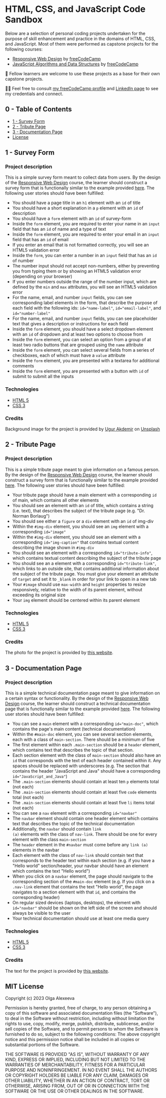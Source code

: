 # HTML, CSS, and JavaScript Code Sandbox
Below are a selection of personal coding projects undertaken for the purpose of skill enhancement and practice in the domains of HTML, CSS, and JavaScript. Most of them were performed as capstone projects for the following courses: 
- <a href="https://www.freecodecamp.org/learn/2022/responsive-web-design/">Responsive Web Design</a> by <a href="https://www.freecodecamp.org">freeCodeCamp</a>
- <a href="https://www.freecodecamp.org/learn/javascript-algorithms-and-data-structures/">JavaScript Algorithms and Data Structures</a> by <a href="https://www.freecodecamp.org">freeCodeCamp</a>

🌱 Fellow learners are welcome to use these projects as a base for their own capstone projects. 

👋🏻 Feel free to consult <a href="https://www.freecodecamp.org/olgaalexee">my freeCodeCamp profile</a> and <a href="https://www.linkedin.com/in/bookwormolga">LinkedIn page</a> to see my credentials and connect. 

## 0 - Table of Contents

- [1 - Survey Form](https://github.com/olgaalexee/freecodecamp#1---survey-form)
- [2 - Tribute Page](https://github.com/olgaalexee/freecodecamp#2---tribute-page)
- [3 - Documentation Page](https://github.com/olgaalexee/freecodecamp#2---tribute-page)
- [License](https://github.com/olgaalexee/freecodecamp#mit-license)

## 1 - Survey Form

### Project description

This is a simple survey form meant to collect data from users. By the design of the <a href="https://www.freecodecamp.org/learn/2022/responsive-web-design/">Responsive Web Design</a> course, the learner should construct a survey form that is functionally similar to the example provided <a href="https://survey-form.freecodecamp.rocks">here</a>. 
The following user stories should have been fulfilled: 
- You should have a page title in an <code>h1</code> element with an <code>id</code> of title
- You should have a short explanation in a <code>p</code> element with an <code>id</code> of description
- You should have a <code>form</code> element with an <code>id</code> of survey-form
- Inside the <code>form</code> element, you are required to enter your name in an <code>input</code> field that has an <code>id</code> of name and a type of text
- Inside the <code>form</code> element, you are required to enter your email in an <code>input</code> field that has an <code>id</code> of email
- If you enter an email that is not formatted correctly, you will see an HTML5 validation error
- Inside the <code>form</code>, you can enter a number in an <code>input</code> field that has an <code>id</code> of number
- The number input should not accept non-numbers, either by preventing you from typing them or by showing an HTML5 validation error (depending on your browser)
- If you enter numbers outside the range of the number input, which are defined by the <code>min</code> and <code>max</code> attributes, you will see an HTML5 validation error
- For the name, email, and number <code>input</code> fields, you can see corresponding label elements in the form, that describe the purpose of each field with the following ids: <code>id="name-label"</code>, <code>id="email-label"</code>, and <code>id="number-label"</code>
- For the name, email, and number <code>input</code> fields, you can see placeholder text that gives a description or instructions for each field
- Inside the <code>form</code> element, you should have a select dropdown element with an <code>id</code> of dropdown and at least two options to choose from
- Inside the <code>form</code> element, you can select an option from a group of at least two radio buttons that are grouped using the <code>name</code> attribute
- Inside the <code>form</code> element, you can select several fields from a series of checkboxes, each of which must have a <code>value</code> attribute
- Inside the <code>form</code> element, you are presented with a textarea for additional comments
- Inside the <code>form</code> element, you are presented with a button with <code>id</code> of submit to submit all the inputs

### Technologies

- <a href="https://en.wikipedia.org/wiki/HTML">HTML 5</a>
- <a href="https://en.wikipedia.org/wiki/CSS">CSS 3</a>

### Credits

Background image for the project is provided by <a href="https://unsplash.com/@ugur?utm_source=unsplash&utm_medium=referral&utm_content=creditCopyText">Ugur Akdemir</a> on <a href="https://unsplash.com/photos/6VsP1les1U4?utm_source=unsplash&utm_medium=referral&utm_content=creditCopyText">Unsplash</a>

## 2 - Tribute Page

### Project description

This is a simple tribute page meant to give information on a famous person. By the design of the <a href="https://www.freecodecamp.org/learn/2022/responsive-web-design/">Responsive Web Design</a> course, the learner should construct a survey form that is functionally similar to the example provided <a href="https://tribute-page.freecodecamp.rocks">here</a>. 
The following user stories should have been fulfilled: 
- Your tribute page should have a main element with a corresponding <code>id</code> of main, which contains all other elements
- You should see an element with an <code>id</code> of title, which contains a string (i.e. text), that describes the subject of the tribute page (e.g. "Dr. Norman Borlaug")
- You should see either a <code>figure</code> or a <code>div</code> element with an <code>id</code> of img-div
- Within the <code>#img-div</code> element, you should see an <code>img</code> element with a corresponding <code>id="image"</code>
- Within the <code>#img-div</code> element, you should see an element with a corresponding <code>id="img-caption"</code> that contains textual content describing the image shown in <code>#img-div</code>
- You should see an element with a corresponding <code>id="tribute-info"</code>, which contains textual content describing the subject of the tribute page
- You should see an a element with a corresponding <code>id="tribute-link"</code>, which links to an outside site, that contains additional information about the subject of the tribute page. You must give your element an attribute of <code>target</code> and set it to <code>_blank</code> in order for your link to open in a new tab
- Your <code>#image</code> should use <code>max-width</code> and <code>height</code> properties to resize responsively, relative to the width of its parent element, without exceeding its original size
- Your <code>img</code> element should be centered within its parent element

### Technologies

- <a href="https://en.wikipedia.org/wiki/HTML">HTML 5</a>
- <a href="https://en.wikipedia.org/wiki/CSS">CSS 3</a>

### Credits

The photo for the project is provided by <a href="https://www.screenslate.com/articles/umberto-eco-library-world">this website</a>.

## 3 - Documentation Page

### Project description
This is a simple technical documentation page meant to give information on a certain syntax or functionality. By the design of the <a href="https://www.freecodecamp.org/learn/2022/responsive-web-design/">Responsive Web Design</a> course, the learner should construct a technical documentation page that is functionally similar to the example provided <a href="https://technical-documentation-page.freecodecamp.rocks">here</a>. 
The following user stories should have been fulfilled: 
- You can see a <code>main</code> element with a corresponding <code>id="main-doc"</code>, which contains the page's main content (technical documentation)
- Within the <code>#main-doc</code> element, you can see several section elements, each with a class of <code>main-section</code>. There should be a minimum of five
- The first element within each <code>.main-section</code> should be a <code>header</code> element, which contains text that describes the topic of that section.
- Each section element with the class of <code>main-section</code> should also have an <code>id</code> that corresponds with the text of each header contained within it. Any spaces should be replaced with underscores (e.g. The section that contains the header "JavaScript and Java" should have a corresponding <code>id="JavaScript_and_Java"</code>)
- The <code>.main-section</code> elements should contain at least ten <code>p</code> elements total (not each)
- The <code>.main-section</code> elements should contain at least five <code>code</code> elements total (not each)
- The <code>.main-section</code> elements should contain at least five <code>li</code> items total (not each)
- You can see a <code>nav</code> element with a corresponding <code>id="navbar"</code>
- The <code>navbar</code> element should contain one header element which contains text that describes the topic of the technical documentation
- Additionally, the <code>navbar</code> should contain <code>link (a)</code> elements with the class of <code>nav-link</code>. There should be one for every element with the class <code>main-section</code>
- The <code>header</code> element in the <code>#navbar</code> must come before any <code>link (a)</code> elements in the navbar
- Each element with the class of <code>nav-link</code> should contain text that corresponds to the header text within each section (e.g. if you have a "Hello world" section/header, your navbar should have an element which contains the text "Hello world")
- When you click on a <code>navbar</code> element, the page should navigate to the corresponding section of the <code>#main-doc</code> element (e.g. If you click on a <code>.nav-link</code> element that contains the text "Hello world", the page navigates to a section element with that <code>id</code>, and contains the corresponding header)
- On regular sized devices (laptops, desktops), the element with <code>id="navbar"</code> should be shown on the left side of the screen and should always be visible to the user
- Your technical documentation should use at least one media query

### Technologies

- <a href="https://en.wikipedia.org/wiki/HTML">HTML 5</a>
- <a href="https://en.wikipedia.org/wiki/CSS">CSS 3</a>

### Credits

The text for the project is provided by <a href="https://www.interviewbit.com/blog/python-commands/">this website</a>.

## MIT License

Copyright (c) 2023 Olga Alexeeva

Permission is hereby granted, free of charge, to any person obtaining a copy
of this software and associated documentation files (the "Software"), to deal
in the Software without restriction, including without limitation the rights
to use, copy, modify, merge, publish, distribute, sublicense, and/or sell
copies of the Software, and to permit persons to whom the Software is
furnished to do so, subject to the following conditions:
The above copyright notice and this permission notice shall be included in all
copies or substantial portions of the Software.

THE SOFTWARE IS PROVIDED "AS IS", WITHOUT WARRANTY OF ANY KIND, EXPRESS OR
IMPLIED, INCLUDING BUT NOT LIMITED TO THE WARRANTIES OF MERCHANTABILITY,
FITNESS FOR A PARTICULAR PURPOSE AND NONINFRINGEMENT. IN NO EVENT SHALL THE
AUTHORS OR COPYRIGHT HOLDERS BE LIABLE FOR ANY CLAIM, DAMAGES OR OTHER
LIABILITY, WHETHER IN AN ACTION OF CONTRACT, TORT OR OTHERWISE, ARISING FROM,
OUT OF OR IN CONNECTION WITH THE SOFTWARE OR THE USE OR OTHER DEALINGS IN THE
SOFTWARE.
